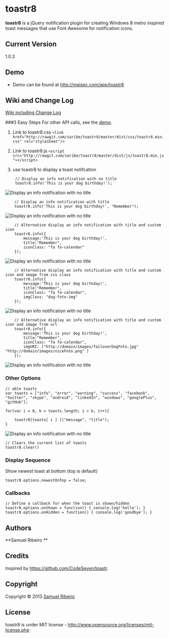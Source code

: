 # toastr8
**toastr8** is a jQuery notification plugin for creating Windows 8 metro inspired toast messages that use Font Awesome for notification icons.


## Current Version
1.0.3


## Demo
- Demo can be found at http://maispc.com/app/toastr8


## Wiki and Change Log
[Wiki including Change Log](https://github.com/saribe/toastr8/wiki)

###3 Easy Steps
For other API calls, see the [demo](http://saribe.github.io/toastr8/).

1. Link to toastr8.css `<link href="http://rawgit.com/saribe/toastr8/master/dist/css/toastr8.min.css" rel="stylesheet"/>`

2. Link to toastr8.js `<script src="http://rawgit.com/saribe/toastr8/master/dist/js/toastr8.min.js"></script>`

3. use toastr8 to display a toast notifcation

		// Display an info notification with no title
		toastr8.info('This is your dog birthday!');
![Display an info notification with no title](info.PNG)

		// Display an info notification with title
		toastr8.info('This is your dog birthday!', "Remember");
![Display an info notification with no title](info_title.PNG)		

		// Alternative display an info notification with title and custom icon
		toastr8.info({
			message:'This is your dog birthday!', 
			title:"Remember",
			iconClass: "fa fa-calendar"
		});
![Display an info notification with no title](info_iconClass.PNG)

		// Alternative display an info notification with title and custom icon and image from css class
		toastr8.info({
			message:'This is your dog birthday!', 
			title:"Remember",
			iconClass: "fa fa-calendar",
			imgClass: "dog-foto-img"
		});
![Display an info notification with no title](info_imgClass.PNG)
		
		// Alternative display an info notification with title and custom icon and image from url
		toastr8.info({
			message:'This is your dog birthday!', 
			title:"Remember",
			iconClass: "fa fa-calendar",
			imgURI: ["http://domain/images/failoverDogFoto.jpg" "http://domain/images/niceFoto.png" ]
		});
![Display an info notification with no title](info_iconURI.PNG)

### Other Options
	// able toasts
	var toasts = ["info", "error", "warning", "success", "facebook", "twitter", "skype", "android", "linkedIn", "windows", "googlePlus", "gitHub"];
	
	for(var i = 0, k = toasts.length; i < k; i++){
	
		toastr8[toasts[ i ] ]("message", "title");
	}
![Display an info notification with no title](error_custom.PNG)
		
	// Clears the current list of toasts
	toastr8.clear()

	
### Display Sequence
Show newest toast at bottom (top is default)

	toastr8.options.newestOnTop = false;

	
### Callbacks
	// Define a callback for when the toast is shown/hidden
	toastr8.options.onShown = function() { console.log('hello'); }
	toastr8.options.onHidden = function() { console.log('goodbye'); }

## Authors
**Samuel Ribeiro **


## Credits
Inspired by https://github.com/CodeSeven/toastr.


## Copyright
Copyright © 2013 [Samuel Ribeiro](http://twitter.com/_saribe)

## License 
toastr8 is under MIT license - http://www.opensource.org/licenses/mit-license.php
